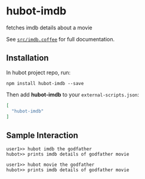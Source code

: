 # hubot-imdb

fetches imdb details about a movie

See [`src/imdb.coffee`](src/imdb.coffee) for full documentation.

## Installation

In hubot project repo, run:

`npm install hubot-imdb --save`

Then add **hubot-imdb** to your `external-scripts.json`:

```json
[
  "hubot-imdb"
]
```

## Sample Interaction

```
user1>> hubot imdb the godfather
hubot>> prints imdb details of godfather movie

user1>> hubot movie the godfather
hubot>> prints imdb details of godfather movie
```
